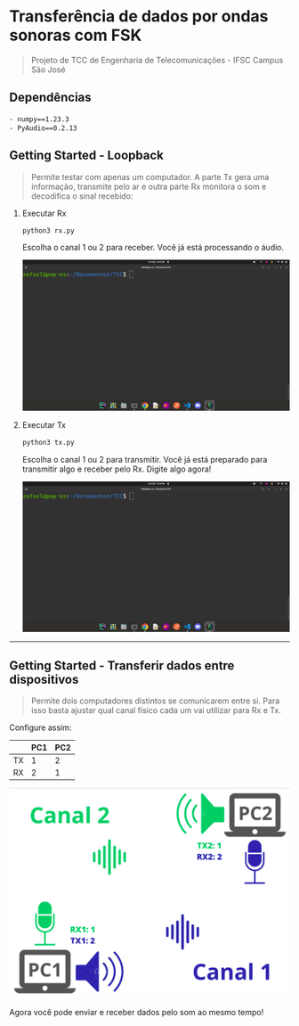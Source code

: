 # Transferência de dados por ondas sonoras com FSK

> Projeto de TCC de Engenharia de Telecomunicações - IFSC Campus São José
> 

## Dependências

    - numpy==1.23.3
    - PyAudio==0.2.13

## Getting Started - Loopback

> Permite testar com apenas um computador. A parte Tx gera uma informação, transmite pelo ar e outra parte Rx monitora o som e decodifica o sinal recebido:
> 
1. Executar Rx
    
    ```bash
    python3 rx.py
    ```
    Escolha o canal 1 ou 2 para receber. Você já está processando o áudio.
    
    ![rx](Docs/rx.gif)

2. Executar Tx
    
    ```bash
    python3 tx.py
    ```

    Escolha o canal 1 ou 2 para transmitir. Você já está preparado para transmitir algo e receber pelo Rx. Digite algo agora!

    ![tx](Docs/tx.gif)    

---

## Getting Started - Transferir dados entre dispositivos

> Permite dois computadores distintos se comunicarem entre si. Para isso basta ajustar qual canal físico cada um vai utilizar para Rx e Tx.
> 

Configure assim:

|  | PC1 | PC2 |
| --- | --- | --- |
| TX | 1 | 2 |
| RX | 2 | 1 |

![Canais](Docs/canais.png)

    
Agora você pode enviar e receber dados pelo som ao mesmo tempo!